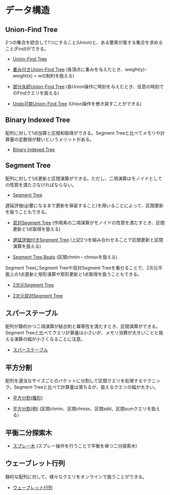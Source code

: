 # データ構造

## Union-Find Tree

2つの集合を統合して1つにすること(Union)と、ある要素が属する集合を求めること(Find)ができる。

- [Union-Find Tree](Union_Find_Tree.hpp)

- [重み付きUnion-Find Tree](Weighted_Union_Find_Tree.hpp) (各頂点に重みを与えたとき、weight(y)-weight(x) = wの制約を扱える)

- [部分永続Union-Find Tree](Partitially_Persistent_Union_Find_Tree.hpp) (各Union操作に時刻を与えたとき、任意の時刻でのFindクエリを扱える)

- [Undo可能Union-Find Tree](Undo_Union_Find_Tree.hpp) (Union操作を巻き戻すことができる)

## Binary Indexed Tree

配列に対して1点加算と区間和取得ができる。Segment Treeと比べてメモリや計算量の定数倍が軽いというメリットがある。

- [Binary Indexed Tree](Binary_Indexed_Tree.hpp)

## Segment Tree

配列に対して1点更新と区間演算ができる。ただし、二項演算はモノイドとしての性質を満たさなければならない。

- [Segment Tree](Segment_Tree.hpp)

遅延評価(必要になるまで更新を保留すること)を用いることによって、区間更新を扱うこともできる。

- [双対Segment Tree](Dual_Segment_Tree.hpp) (作用素の二項演算がモノイドの性質を満たすとき、区間更新と1点取得を扱える)

- [遅延評価付きSegment Tree](Lazy_Segment_Tree.hpp) (上記2つを組み合わせることで区間更新と区間演算を扱える)

- [Segment Tree Beats](Segment_Tree_Beats.hpp) (区間chmin・chmaxを扱える)

Segment TreeにSegment Treeや双対Segment Treeを乗せることで、2次元平面上の1点更新と矩形演算や矩形更新と1点取得を扱うこともできる。

- [2次元Segment Tree](Segment_Tree_2D.hpp)

- [2次元双対Segment Tree](Dual_Segment_Tree_2D.hpp)

## スパーステーブル

配列が静的かつ二項演算が結合則と冪等性を満たすとき、区間演算ができる。Segment Treeと比べてクエリ計算量は小さいが、メモリ消費が大きいことと扱える演算の幅が小さくなることに注意。

- [スパーステーブル](Sparse_Table.hpp)

## 平方分割

配列を適当なサイズごとのバケットに分割して区間クエリを処理するテクニック。Segment Treeと比べて計算量は落ちるが、扱えるクエリの幅が大きい。

- [平方分割(雛形)](Sqrt_Decomposition_Template.hpp)

- [平方分割(例)](Sqrt_Decomposition_Example.hpp) (区間chmin、区間chmax、区間add、区間sumクエリを扱える)

## 平衡二分探索木

- [スプレー木](Splay_Tree.hpp) (スプレー操作を行うことで平衡を保つ二分探索木)

## ウェーブレット行列

静的な配列に対して、様々なクエリをオンラインで扱うことができる。

- [ウェーブレット行列](Wavelet_Matrix.hpp)
